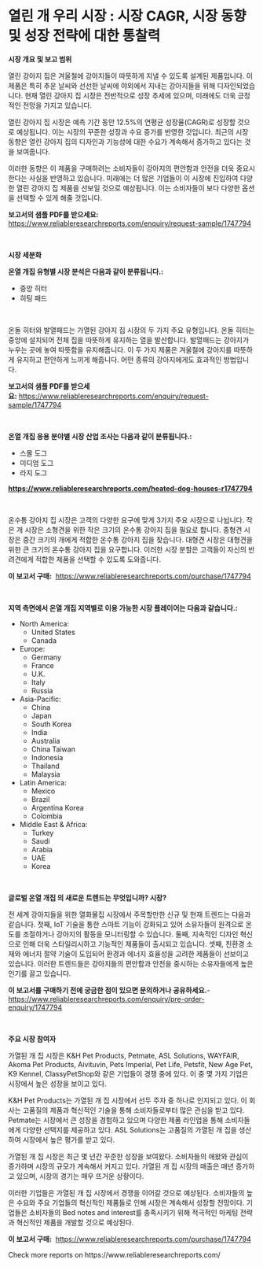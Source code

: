 <p><h1>열린 개 우리 시장 : 시장 CAGR, 시장 동향 및 성장 전략에 대한 통찰력</h1></p><p><strong>시장 개요 및 보고 범위</strong></p>
<p><p>열린 강아지 집은 겨울철에 강아지들이 따뜻하게 지낼 수 있도록 설계된 제품입니다. 이 제품은 특히 추운 날씨와 선선한 날씨에 야외에서 지내는 강아지들을 위해 디자인되었습니다. 현재 열린 강아지 집 시장은 전반적으로 성장 추세에 있으며, 미래에도 더욱 긍정적인 전망을 가지고 있습니다.</p><p>열린 강아지 집 시장은 예측 기간 동안 12.5%의 연평균 성장율(CAGR)로 성장할 것으로 예상됩니다. 이는 시장의 꾸준한 성장과 수요 증가를 반영한 것입니다. 최근의 시장 동향은 열린 강아지 집의 디자인과 기능성에 대한 수요가 계속해서 증가하고 있다는 것을 보여줍니다.</p><p>이러한 동향은 이 제품을 구매하려는 소비자들이 강아지의 편안함과 안전을 더욱 중요시한다는 사실을 반영하고 있습니다. 미래에는 더 많은 기업들이 이 시장에 진입하여 다양한 열린 강아지 집 제품을 선보일 것으로 예상됩니다. 이는 소비자들이 보다 다양한 옵션을 선택할 수 있게 해줄 것입니다.</p></p>
<p><strong>보고서의 샘플 PDF를 받으세요:</strong> <a href="https://www.reliableresearchreports.com/enquiry/request-sample/1747794">https://www.reliableresearchreports.com/enquiry/request-sample/1747794</a></p>
<p>&nbsp;</p>
<p><strong>시장 세분화</strong></p>
<p><strong>온열 개집 유형별 시장 분석은 다음과 같이 분류됩니다.:</strong></p>
<p><ul><li>중앙 히터</li><li>히팅 패드</li></ul></p>
<p>&nbsp;</p>
<p><p>온돌 히터와 발열패드는 가열된 강아지 집 시장의 두 가지 주요 유형입니다. 온돌 히터는 중앙에 설치되어 전체 집을 따뜻하게 유지하는 열을 발산합니다. 발열패드는 강아지가 누우는 곳에 놓여 따뜻함을 유지해줍니다. 이 두 가지 제품은 겨울철에 강아지를 따뜻하게 유지하고 편안하게 느끼게 해줍니다. 어떤 종류의 강아지에게도 효과적인 방법입니다.</p></p>
<p><strong>보고서의 샘플 PDF를 받으세요:</strong>&nbsp;<a href="https://www.reliableresearchreports.com/enquiry/request-sample/1747794">https://www.reliableresearchreports.com/enquiry/request-sample/1747794</a></p>
<p>&nbsp;</p>
<p><strong> 온열 개집 응용 분야별 시장 산업 조사는 다음과 같이 분류됩니다.:</strong></p>
<p><ul><li>스몰 도그</li><li>미디엄 도그</li><li>라지 도그</li></ul></p>
<p><strong><a href="https://www.reliableresearchreports.com/heated-dog-houses-r1747794">https://www.reliableresearchreports.com/heated-dog-houses-r1747794</a></strong></p>
<p>&nbsp;</p>
<p><p>온수통 강아지 집 시장은 고객의 다양한 요구에 맞게 3가지 주요 시장으로 나뉩니다. 작은 개 시장은 소형견을 위한 작은 크기의 온수통 강아지 집을 필요로 합니다. 중형견 시장은 중간 크기의 개에게 적합한 온수통 강아지 집을 찾습니다. 대형견 시장은 대형견을 위한 큰 크기의 온수통 강아지 집을 요구합니다. 이러한 시장 분할은 고객들이 자신의 반려견에게 적합한 제품을 선택할 수 있도록 도와줍니다.</p></p>
<p><strong>이 보고서 구매:</strong>&nbsp; <a href="https://www.reliableresearchreports.com/purchase/1747794">https://www.reliableresearchreports.com/purchase/1747794</a></p>
<p>&nbsp;</p>
<p><strong>지역 측면에서 온열 개집 지역별로 이용 가능한 시장 플레이어는 다음과 같습니다.:</strong></p>
<p><ul>
    <li>
        North America:
        <ul>
            <li>United States</li>
            <li>Canada</li>
        </ul>
    </li>
    <li>
        Europe:
        <ul>
            <li>Germany</li>
            <li>France</li>
            <li>U.K.</li>
            <li>Italy</li>
            <li>Russia</li>
        </ul>
    </li>
    <li>
        Asia-Pacific:
        <ul>
            <li>China</li>
            <li>Japan</li>
            <li>South Korea</li>
            <li>India</li>
            <li>Australia</li>
            <li>China Taiwan</li>
            <li>Indonesia</li>
            <li>Thailand</li>
            <li>Malaysia</li>
        </ul>
    </li>
    <li>
        Latin America:
        <ul>
            <li>Mexico</li>
            <li>Brazil</li>
            <li>Argentina Korea</li>
            <li>Colombia</li>
        </ul>
    </li>
    <li>
        Middle East & Africa:
        <ul>
            <li>Turkey</li>
            <li>Saudi</li>
            <li>Arabia</li>
            <li>UAE</li>
            <li>Korea</li>
        </ul>
    </li>
    </ul></p>
<p>&nbsp;</p>
<p><strong>글로벌 온열 개집 의 새로운 트렌드는 무엇입니까? 시장?</strong></p>
<p><p>전 세계 강아지들을 위한 열화물집 시장에서 주목할만한 신규 및 현재 트렌드는 다음과 같습니다. 첫째, IoT 기술을 통한 스마트 기능이 강화되고 있어 소유자들이 원격으로 온도를 조절하거나 강아지의 활동을 모니터링할 수 있습니다. 둘째, 지속적인 디자인 혁신으로 인해 더욱 스타일리시하고 기능적인 제품들이 출시되고 있습니다. 셋째, 친환경 소재와 에너지 절약 기술이 도입되어 환경과 에너지 효율성을 고려한 제품들이 선보이고 있습니다. 이러한 트렌드들은 강아지들의 편안함과 안전을 중시하는 소유자들에게 높은 인기를 끌고 있습니다.</p></p>
<p><strong>이 보고서를 구매하기 전에 궁금한 점이 있으면 문의하거나 공유하세요.</strong>- <a href="https://www.reliableresearchreports.com/enquiry/pre-order-enquiry/1747794">https://www.reliableresearchreports.com/enquiry/pre-order-enquiry/1747794</a></p>
<p>&nbsp;</p>
<p><strong>주요 시장 참여자</strong></p>
<p><p>가열된 개 집 시장은 K&H Pet Products, Petmate, ASL Solutions, WAYFAIR, Akoma Pet Products, Aivituvin, Pets Imperial, Pet Life, Petsfit, New Age Pet, K9 Kennel, ClassyPetShop와 같은 기업들이 경쟁 중에 있다. 이 중 몇 가지 기업은 시장에서 높은 성장을 보이고 있다. </p><p>K&H Pet Products는 가열된 개 집 시장에서 선두 주자 중 하나로 인지되고 있다. 이 회사는 고품질의 제품과 혁신적인 기술을 통해 소비자들로부터 많은 관심을 받고 있다. Petmate는 시장에서 큰 성장을 경험하고 있으며 다양한 제품 라인업을 통해 소비자들에게 다양한 선택지를 제공하고 있다. ASL Solutions는 고품질의 가열된 개 집을 생산하여 시장에서 높은 평가를 받고 있다. </p><p>가열된 개 집 시장은 최근 몇 년간 꾸준한 성장을 보여왔다. 소비자들의 애왔와 관심이 증가하며 시장의 규모가 계속해서 커지고 있다. 가열된 개 집 시장의 매출은 매년 증가하고 있으며, 시장의 경기는 매우 뜨거운 상황이다.</p><p>이러한 기업들은 가열된 개 집 시장에서 경쟁을 이어갈 것으로 예상된다. 소비자들의 높은 수요와 주요 기업들의 혁신적인 제품들로 인해 시장은 계속해서 성장할 전망이다. 기업들은 소비자들의 Bed notes and interest를 충족시키기 위해 적극적인 마케팅 전략과 혁신적인 제품을 개발할 것으로 예상된다.</p></p>
<p><strong>이 보고서 구매:</strong>&nbsp;&nbsp;<a href="https://www.reliableresearchreports.com/purchase/1747794">https://www.reliableresearchreports.com/purchase/1747794</a></p>
<p>Check more reports on https://www.reliableresearchreports.com/</p>